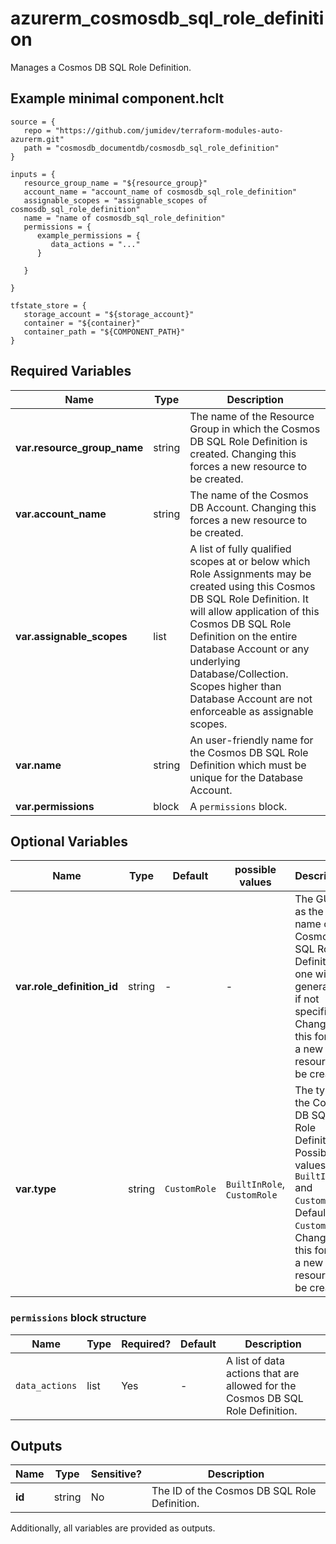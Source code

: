 # azurerm_cosmosdb_sql_role_definition

Manages a Cosmos DB SQL Role Definition.

## Example minimal component.hclt

```hcl
source = {
   repo = "https://github.com/jumidev/terraform-modules-auto-azurerm.git" 
   path = "cosmosdb_documentdb/cosmosdb_sql_role_definition" 
}

inputs = {
   resource_group_name = "${resource_group}" 
   account_name = "account_name of cosmosdb_sql_role_definition" 
   assignable_scopes = "assignable_scopes of cosmosdb_sql_role_definition" 
   name = "name of cosmosdb_sql_role_definition" 
   permissions = {
      example_permissions = {
         data_actions = "..."   
      }
  
   }
 
}

tfstate_store = {
   storage_account = "${storage_account}" 
   container = "${container}" 
   container_path = "${COMPONENT_PATH}" 
}

```

## Required Variables

| Name | Type |  Description |
| ---- | --------- |  ----------- |
| **var.resource_group_name** | string |  The name of the Resource Group in which the Cosmos DB SQL Role Definition is created. Changing this forces a new resource to be created. | 
| **var.account_name** | string |  The name of the Cosmos DB Account. Changing this forces a new resource to be created. | 
| **var.assignable_scopes** | list |  A list of fully qualified scopes at or below which Role Assignments may be created using this Cosmos DB SQL Role Definition. It will allow application of this Cosmos DB SQL Role Definition on the entire Database Account or any underlying Database/Collection. Scopes higher than Database Account are not enforceable as assignable scopes. | 
| **var.name** | string |  An user-friendly name for the Cosmos DB SQL Role Definition which must be unique for the Database Account. | 
| **var.permissions** | block |  A `permissions` block. | 

## Optional Variables

| Name | Type |  Default  |  possible values |  Description |
| ---- | --------- |  ----------- | ----------- | ----------- |
| **var.role_definition_id** | string |  -  |  -  |  The GUID as the name of the Cosmos DB SQL Role Definition - one will be generated if not specified. Changing this forces a new resource to be created. | 
| **var.type** | string |  `CustomRole`  |  `BuiltInRole`, `CustomRole`  |  The type of the Cosmos DB SQL Role Definition. Possible values are `BuiltInRole` and `CustomRole`. Defaults to `CustomRole`. Changing this forces a new resource to be created. | 

### `permissions` block structure

| Name | Type | Required? | Default | Description |
| ---- | ---- | --------- | ------- | ----------- |
| `data_actions` | list | Yes | - | A list of data actions that are allowed for the Cosmos DB SQL Role Definition. |



## Outputs

| Name | Type | Sensitive? | Description |
| ---- | ---- | --------- | --------- |
| **id** | string | No  | The ID of the Cosmos DB SQL Role Definition. | 

Additionally, all variables are provided as outputs.
